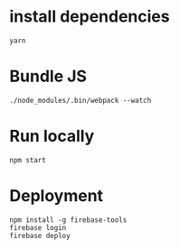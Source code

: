 # install dependencies

    yarn

# Bundle JS

    ./node_modules/.bin/webpack --watch

# Run locally

    npm start

# Deployment

    npm install -g firebase-tools
    firebase login
    firebase deploy
